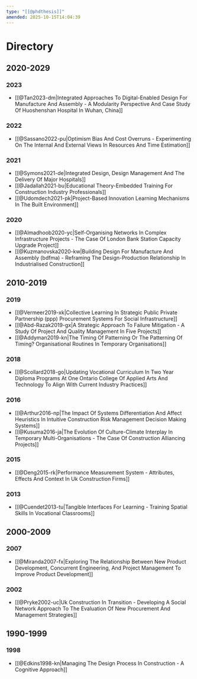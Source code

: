 ```yaml
---
type: "[[@phdthesis]]"
amended: 2025-10-15T14:04:39
---
```


# Directory
## 2020-2029
### 2023
- [[@Tan2023-dm|Integrated Approaches To Digital-Enabled Design For Manufacture And Assembly - A Modularity Perspective And Case Study Of Huoshenshan Hospital In Wuhan, China]]
### 2022
- [[@Sassano2022-pu|Optimism Bias And Cost Overruns - Experimenting On The Internal And External Views In Resources And Time Estimation]]
### 2021
- [[@Symons2021-de|Integrated Design, Design Management And The Delivery Of Major Hospitals]]
- [[@Jadallah2021-bu|Educational Theory-Embedded Training For Construction Industry Professionals]]
- [[@Udomdech2021-pk|Project-Based Innovation Learning Mechanisms In The Built Environment]]
### 2020
- [[@Almadhoob2020-yc|Self-Organising Networks In Complex Infrastructure Projects - The Case Of London Bank Station Capacity Upgrade Project]]
- [[@Kuzmanovska2020-kw|Building Design For Manufacture And Assembly (bdfma) - Reframing The Design-Production Relationship In Industrialised Construction]]
## 2010-2019
### 2019
- [[@Vermeer2019-xk|Collective Learning In Strategic Public Private Partnership (ppp) Procurement Systems For Social Infrastructure]]
- [[@Abd-Razak2019-gx|A Strategic Approach To Failure Mitigation - A Study Of Project And Quality Management In Five Projects]]
- [[@Addyman2019-kn|The Timing Of Patterning Or The Patterning Of Timing? Organisational Routines In Temporary Organisations]]
### 2018
- [[@Scollard2018-go|Updating Vocational Curriculum In Two Year Diploma Programs At One Ontario College Of Applied Arts And Technology To Align With Current Industry Practices]]
### 2016
- [[@Arthur2016-np|The Impact Of Systems Differentiation And Affect Heuristics In Intuitive Construction Risk Management Decision Making Systems]]
- [[@Kusuma2016-ja|The Evolution Of Culture-Climate Interplay In Temporary Multi-Organisations - The Case Of Construction Alliancing Projects]]
### 2015
- [[@Deng2015-rk|Performance Measurement System - Attributes, Effects And Context In Uk Construction Firms]]
### 2013
- [[@Cuendet2013-tu|Tangible Interfaces For Learning - Training Spatial Skills In Vocational Classrooms]]
## 2000-2009
### 2007
- [[@Miranda2007-fx|Exploring The Relationship Between New Product Development, Concurrent Engineering, And Project Management To Improve Product Development]]
### 2002
- [[@Pryke2002-uc|Uk Construction In Transition - Developing A Social Network Approach To The Evaluation Of New Procurement And Management Strategies]]
## 1990-1999
### 1998
- [[@Edkins1998-kn|Managing The Design Process In Construction - A Cognitive Approach]]
